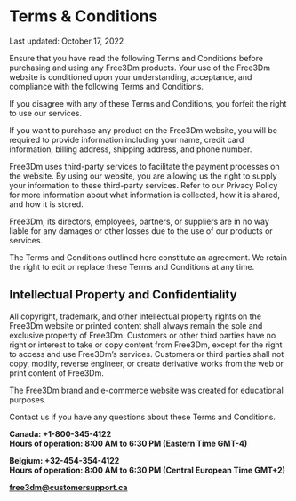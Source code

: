 ﻿# Terms & Conditions
Last updated: October 17, 2022

Ensure that you have read the following Terms and Conditions before purchasing and using any Free3Dm products. Your use of the Free3Dm website is conditioned upon your understanding, acceptance, and compliance with the following Terms and Conditions.

If you disagree with any of these Terms and Conditions, you forfeit the right to use our services.

If you want to purchase any product on the Free3Dm website, you will be required to provide information including your name, credit card information, billing address, shipping address, and phone number.

Free3Dm uses third-party services to facilitate the payment processes on the website. By using our website, you are allowing us the right to supply your information to these third-party services. Refer to our Privacy Policy for more information about what information is collected, how it is shared, and how it is stored.

Free3Dm, its directors, employees, partners, or suppliers are in no way liable for any damages or other losses due to the use of our products or services.

The Terms and Conditions outlined here constitute an agreement. We retain the right to edit or replace these Terms and Conditions at any time.

## Intellectual Property and Confidentiality

All copyright, trademark, and other intellectual property rights on the Free3Dm website or printed content shall always remain the sole and exclusive property of Free3Dm. Customers or other third parties have no right or interest to take or copy content from Free3Dm, except for the right to access and use Free3Dm’s services. Customers or third parties shall not copy, modify, reverse engineer, or create derivative works from the web or print content of Free3Dm.

The Free3Dm brand and e-commerce website was created for educational purposes.

Contact us if you have any questions about these Terms and Conditions.

**Canada: +1-800-345-4122  
Hours of operation: 8:00 AM to 6:30 PM (Eastern Time GMT-4)**

**Belgium: +32-454-354-4122  
Hours of operation: 8:00 AM to 6:30 PM (Central European Time GMT+2)**

[**free3dm@customersupport.ca**](mailto:free3dm@customersupport.ca)
